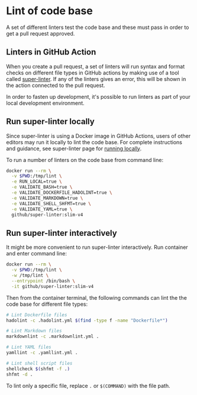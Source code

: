# Lint of code base

A set of different linters test the code base and these must pass in order to
get a pull request approved.

## Linters in GitHub Action

When you create a pull request, a set of linters will run syntax and format
checks on different file types in GitHub actions by making use of a tool called
[super-linter](https://github.com/github/super-linter). If any of the linters
gives an error, this will be shown in the action connected to the pull request.

In order to fasten up development, it's possible to run linters as part of your
local development environment.

## Run super-linter locally

Since super-linter is using a Docker image in GitHub Actions, users of other
editors may run it locally to lint the code base. For complete instructions and
guidance, see super-linter page for [running
locally](https://github.com/github/super-linter/blob/main/docs/run-linter-locally.md).

To run a number of linters on the code base from command line:

```sh
docker run --rm \
  -v $PWD:/tmp/lint \
  -e RUN_LOCAL=true \
  -e VALIDATE_BASH=true \
  -e VALIDATE_DOCKERFILE_HADOLINT=true \
  -e VALIDATE_MARKDOWN=true \
  -e VALIDATE_SHELL_SHFMT=true \
  -e VALIDATE_YAML=true \
  github/super-linter:slim-v4
```

## Run super-linter interactively

It might be more convenient to run super-linter interactively. Run container and
enter command line:

```sh
docker run --rm \
  -v $PWD:/tmp/lint \
  -w /tmp/lint \
  --entrypoint /bin/bash \
  -it github/super-linter:slim-v4
```

Then from the container terminal, the following commands can lint the the code
base for different file types:

```sh
# Lint Dockerfile files
hadolint -c .hadolint.yml $(find -type f -name "Dockerfile*")

# Lint Markdown files
markdownlint -c .markdownlint.yml .

# Lint YAML files
yamllint -c .yamllint.yml .

# Lint shell script files
shellcheck $(shfmt -f .)
shfmt -d .
```

To lint only a specific file, replace `.` or `$(COMMAND)` with the file path.
